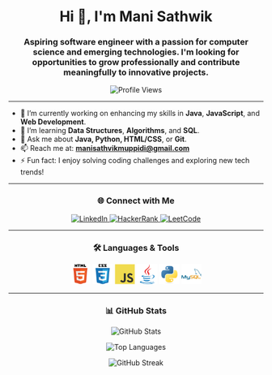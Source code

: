 <h1 align="center">Hi 👋, I'm Mani Sathwik</h1>
<h3 align="center">Aspiring software engineer with a passion for computer science and emerging technologies. I'm looking for opportunities to grow professionally and contribute meaningfully to innovative projects.</h3>

<p align="center">
  <img src="https://komarev.com/ghpvc/?username=sathvikmuppidi&label=Profile%20views&color=0e75b6&style=flat" alt="Profile Views" />
</p>

---

- 🔭 I’m currently working on enhancing my skills in **Java**, **JavaScript**, and **Web Development**.
- 🌱 I’m learning **Data Structures**, **Algorithms**, and **SQL**.
- 💬 Ask me about **Java, Python, HTML/CSS**, or **Git**.
- 📫 Reach me at: **manisathvikmuppidi@gmail.com**
- ⚡ Fun fact: I enjoy solving coding challenges and exploring new tech trends!

---

<h3 align="center">🌐 Connect with Me</h3>
<p align="center">
  <a href="https://linkedin.com/in/sathwik-muppidi" target="blank">
    <img src="https://raw.githubusercontent.com/rahuldkjain/github-profile-readme-generator/master/src/images/icons/Social/linked-in-alt.svg" alt="LinkedIn" height="30" width="40" />
  </a>
  <a href="https://www.hackerrank.com/manisathvikmupp1" target="blank">
    <img src="https://raw.githubusercontent.com/rahuldkjain/github-profile-readme-generator/master/src/images/icons/Social/hackerrank.svg" alt="HackerRank" height="30" width="40" />
  </a>
  <a href="https://www.leetcode.com/manisathvik" target="blank">
    <img src="https://raw.githubusercontent.com/rahuldkjain/github-profile-readme-generator/master/src/images/icons/Social/leet-code.svg" alt="LeetCode" height="30" width="40" />
  </a>
</p>

---

<h3 align="center">🛠️ Languages & Tools</h3>
<p align="center">
  <a href="https://www.w3.org/html/" target="_blank"><img src="https://raw.githubusercontent.com/devicons/devicon/master/icons/html5/html5-original-wordmark.svg" alt="HTML5" width="40" height="40"/></a>
  <a href="https://www.w3schools.com/css/" target="_blank"><img src="https://raw.githubusercontent.com/devicons/devicon/master/icons/css3/css3-original-wordmark.svg" alt="CSS3" width="40" height="40"/></a>
  <a href="https://developer.mozilla.org/en-US/docs/Web/JavaScript" target="_blank"><img src="https://raw.githubusercontent.com/devicons/devicon/master/icons/javascript/javascript-original.svg" alt="JavaScript" width="40" height="40"/></a>
  <a href="https://www.java.com" target="_blank"><img src="https://raw.githubusercontent.com/devicons/devicon/master/icons/java/java-original.svg" alt="Java" width="40" height="40"/></a>
  <a href="https://www.python.org" target="_blank"><img src="https://raw.githubusercontent.com/devicons/devicon/master/icons/python/python-original.svg" alt="Python" width="40" height="40"/></a>
  <a href="https://www.mysql.com/" target="_blank"><img src="https://raw.githubusercontent.com/devicons/devicon/master/icons/mysql/mysql-original-wordmark.svg" alt="MySQL" width="40" height="40"/></a>
</p>

---

<h3 align="center">📊 GitHub Stats</h3>
<p align="center">
  <img src="https://github-readme-stats.vercel.app/api?username=sathvikmuppidi&show_icons=true&locale=en" alt="GitHub Stats" />
</p>
<p align="center">
  <img src="https://github-readme-stats.vercel.app/api/top-langs/?username=sathvikmuppidi&layout=compact&langs_count=6&theme=default" alt="Top Languages" />
</p>
<p align="center">
  <img src="https://github-readme-streak-stats.herokuapp.com/?user=sathvikmuppidi&" alt="GitHub Streak" />
</p>

